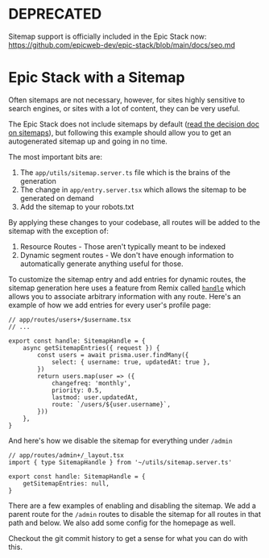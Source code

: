 # DEPRECATED

Sitemap support is officially included in the Epic Stack now:
https://github.com/epicweb-dev/epic-stack/blob/main/docs/seo.md

# Epic Stack with a Sitemap

Often sitemaps are not necessary, however, for sites highly sensitive to search
engines, or sites with a lot of content, they can be very useful.

The Epic Stack does not include sitemaps by default
([read the decision doc on sitemaps](https://github.com/epicweb-dev/epic-stack/blob/main/docs/decisions/011-sitemaps.md)),
but following this example should allow you to get an autogenerated sitemap up
and going in no time.

The most important bits are:

1. The `app/utils/sitemap.server.ts` file which is the brains of the generation
2. The change in `app/entry.server.tsx` which allows the sitemap to be generated
   on demand
3. Add the sitemap to your robots.txt

By applying these changes to your codebase, all routes will be added to the
sitemap with the exception of:

1. Resource Routes - Those aren't typically meant to be indexed
2. Dynamic segment routes - We don't have enough information to automatically
   generate anything useful for those.

To customize the sitemap entry and add entries for dynamic routes, the sitemap
generation here uses a feature from Remix called
[`handle`](https://remix.run/docs/en/1.16.1/route/handle) which allows you to
associate arbitrary information with any route. Here's an example of how we add
entries for every user's profile page:

```tsx
// app/routes/users+/$username.tsx
// ...

export const handle: SitemapHandle = {
	async getSitemapEntries({ request }) {
		const users = await prisma.user.findMany({
			select: { username: true, updatedAt: true },
		})
		return users.map(user => ({
			changefreq: 'monthly',
			priority: 0.5,
			lastmod: user.updatedAt,
			route: `/users/${user.username}`,
		}))
	},
}
```

And here's how we disable the sitemap for everything under `/admin`

```tsx
// app/routes/admin+/_layout.tsx
import { type SitemapHandle } from '~/utils/sitemap.server.ts'

export const handle: SitemapHandle = {
	getSitemapEntries: null,
}
```

There are a few examples of enabling and disabling the sitemap. We add a parent
route for the `/admin` routes to disable the sitemap for all routes in that path
and below. We also add some config for the homepage as well.

Checkout the git commit history to get a sense for what you can do with this.
